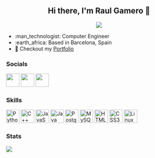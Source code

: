 <h2 align="center">
Hi there, I'm Raul Gamero 👋
</h2>
<p align="center">
  <img src="https://komarev.com/ghpvc/?username=raulgamero&color=green"></img>
</p>
<ul>
  <li> :man_technologist: Computer Engineer </li>
  <li> :earth_africa: Based in Barcelona, Spain </li>
  <li> 🚀 Checkout my <a href="https://raulgamero.github.io/">Portfolio</a></li>
</ul>
<h3>
Socials
</h3>
<a href="https://www.linkedin.com/in/raul-gamero-26197924a/" target="_blank" rel="noreferrer"><img src="https://cdn.jsdelivr.net/gh/devicons/devicon/icons/linkedin/linkedin-original.svg" width="36" height="36" /></a>
<a href="https://stackoverflow.com/users/21781844/raul-gamero" target="_blank" rel="noreferrer"><img src="https://upload.wikimedia.org/wikipedia/commons/thumb/e/ef/Stack_Overflow_icon.svg/768px-Stack_Overflow_icon.svg.png" width="36" height="36"/></a>
<a href="https://leetcode.com/gamerinha/" target="_blank" rel="noreferrer"><img src="https://upload.wikimedia.org/wikipedia/commons/1/19/LeetCode_logo_black.png" width="36" height="36"/></a>
<h3>
Skills
</h3>
<p>
  <a href="https://www.python.org/" target="_blank" rel="noreferrer"><img src="https://cdn.cdnlogo.com/logos/p/3/python.svg" width="36" height="36" alt="Python" /></a>
  <a href="https://docs.microsoft.com/en-us/cpp/?view=msvc-170" target="_blank" rel="noreferrer"><img src="https://cdn.cdnlogo.com/logos/c/76/c.svg" width="36" height="36" alt="C++" /></a>
  <a href="https://en.wikipedia.org/wiki/JavaScript" target="_blank" rel="noreferrer"><img src="https://cdn.jsdelivr.net/gh/devicons/devicon/icons/javascript/javascript-original.svg" width="36" height="36" alt="JavaScript" /></a>
  <a href="https://www.java.com/es/" target="_blank" rel="noreferrer"><img src="https://cdn.jsdelivr.net/gh/devicons/devicon/icons/java/java-original.svg" width="36" height="36" alt="Java" /></a>
  <a href="https://www.postgresql.org/" target="_blank" rel="noreferrer"><img src="https://raw.githubusercontent.com/danielcranney/readme-generator/main/public/icons/skills/postgresql-colored.svg" width="36" height="36" alt="PostgreSQL" /></a>
  <a href="https://www.mysql.com/" target="_blank" rel="noreferrer"><img src="https://raw.githubusercontent.com/danielcranney/readme-generator/main/public/icons/skills/mysql-colored.svg" width="36" height="36" alt="MySQL" /></a>
  <a href="https://developer.mozilla.org/en-US/docs/Glossary/HTML5" target="_blank" rel="noreferrer"><img src="https://raw.githubusercontent.com/danielcranney/readme-generator/main/public/icons/skills/html5-colored.svg" width="36" height="36" alt="HTML5" /></a>
  <a href="https://www.w3.org/TR/CSS/#css" target="_blank" rel="noreferrer"><img src="https://raw.githubusercontent.com/danielcranney/readme-generator/main/public/icons/skills/css3-colored.svg" width="36" height="36" alt="CSS3" /></a>
    <a href="https://www.linux.org/" target="_blank" rel="noreferrer"><img src="https://upload.wikimedia.org/wikipedia/commons/3/35/Tux.svg" width="36" height="36" alt="Linux" /></a> 
</p>
<h3>Stats</h3>
<img src="https://github-readme-stats.vercel.app/api?username=raulgamero&show_icons=true&theme=transparent">
